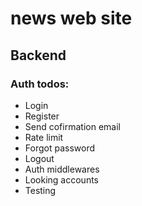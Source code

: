 # news web site

## Backend

### Auth todos:
* Login
* Register
* Send cofirmation email
* Rate limit
* Forgot password
* Logout
* Auth middlewares
* Looking accounts
* Testing